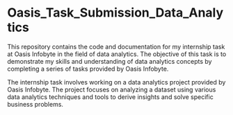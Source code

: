 # Oasis_Task_Submission_Data_Analytics

This repository contains the code and documentation for my internship task at Oasis Infobyte in the field of data analytics. The objective of this task is to demonstrate my skills and understanding of data analytics concepts by completing a series of tasks provided by Oasis Infobyte.

The internship task involves working on a data analytics project provided by Oasis Infobyte. The project focuses on analyzing a dataset using various data analytics techniques and tools to derive insights and solve specific business problems.
